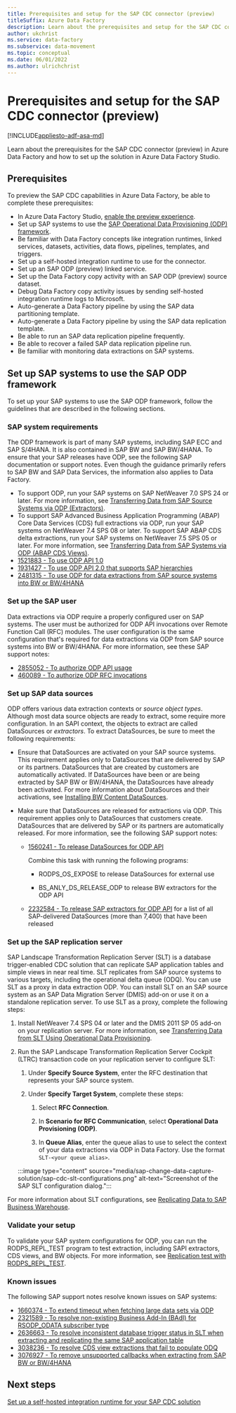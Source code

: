 ```yaml
---
title: Prerequisites and setup for the SAP CDC connector (preview)
titleSuffix: Azure Data Factory
description: Learn about the prerequisites and setup for the SAP CDC connector (preview) in Azure Data Factory.
author: ukchrist
ms.service: data-factory
ms.subservice: data-movement
ms.topic: conceptual
ms.date: 06/01/2022
ms.author: ulrichchrist
---
```


# Prerequisites and setup for the SAP CDC connector (preview)

[!INCLUDE[appliesto-adf-asa-md](includes/appliesto-adf-asa-md.md)]

Learn about the prerequisites for the SAP CDC connector (preview) in Azure Data Factory and how to set up the solution in Azure Data Factory Studio.

## Prerequisites

To preview the SAP CDC capabilities in Azure Data Factory, be able to complete these prerequisites:

- In Azure Data Factory Studio, [enable the preview experience](how-to-manage-studio-preview-exp.md#how-to-enabledisable-preview-experience).
- Set up SAP systems to use the [SAP Operational Data Provisioning (ODP) framework](https://help.sap.com/docs/SAP_LANDSCAPE_TRANSFORMATION_REPLICATION_SERVER/007c373fcacb4003b990c6fac29a26e4/b6e26f56fbdec259e10000000a441470.html?q=SAP%20Operational%20Data%20Provisioning%20%28ODP%29%20framework).
- Be familiar with Data Factory concepts like integration runtimes, linked services, datasets, activities, data flows, pipelines, templates, and triggers.
- Set up a self-hosted integration runtime to use for the connector.
- Set up an SAP ODP (preview) linked service.
- Set up the Data Factory copy activity with an SAP ODP (preview) source dataset.
- Debug Data Factory copy activity issues by sending self-hosted integration runtime logs to Microsoft.
- Auto-generate a Data Factory pipeline by using the SAP data partitioning template.
- Auto-generate a Data Factory pipeline by using the SAP data replication template.
- Be able to run an SAP data replication pipeline frequently.
- Be able to recover a failed SAP data replication pipeline run.
- Be familiar with monitoring data extractions on SAP systems.

## Set up SAP systems to use the SAP ODP framework

To set up your SAP systems to use the SAP ODP framework, follow the guidelines that are described in the following sections.

### SAP system requirements

The ODP framework is part of many SAP systems, including SAP ECC and SAP S/4HANA. It is also contained in SAP BW and SAP BW/4HANA. To ensure that your SAP releases have ODP, see the following SAP documentation or support notes. Even though the guidance primarily refers to SAP BW and SAP Data Services, the information also applies to Data Factory.

- To support ODP, run your SAP systems on SAP NetWeaver 7.0 SPS 24 or later. For more information, see [Transferring Data from SAP Source Systems via ODP (Extractors)](https://help.sap.com/docs/SAP_BW4HANA/107a6e8a38b74ede94c833ca3b7b6f51/327833022dcf42159a5bec552663dc51.html).
- To support SAP Advanced Business Application Programming (ABAP) Core Data Services (CDS) full extractions via ODP, run your SAP systems on NetWeaver 7.4 SPS 08 or later. To support SAP ABAP CDS delta extractions, run your SAP systems on NetWeaver 7.5 SPS 05 or later. For more information, see [Transferring Data from SAP Systems via ODP (ABAP CDS Views)](https://help.sap.com/docs/SAP_BW4HANA/107a6e8a38b74ede94c833ca3b7b6f51/af11a5cb6d2e4d4f90d344f58fa0fb1d.html).
- [1521883 - To use ODP API 1.0](https://launchpad.support.sap.com/#/notes/1521883)
- [1931427 - To use ODP API 2.0 that supports SAP hierarchies](https://launchpad.support.sap.com/#/notes/1931427)
- [2481315 - To use ODP for data extractions from SAP source systems into BW or BW/4HANA](https://launchpad.support.sap.com/#/notes/2481315)

### Set up the SAP user

Data extractions via ODP require a properly configured user on SAP systems. The user must be authorized for ODP API invocations over Remote Function Call (RFC) modules. The user configuration is the same configuration that's required for data extractions via ODP from SAP source systems into BW or BW/4HANA. For more information, see these SAP support notes:

- [2855052 - To authorize ODP API usage](https://launchpad.support.sap.com/#/notes/2855052)
- [460089 - To authorize ODP RFC invocations](https://launchpad.support.sap.com/#/notes/460089)

### Set up SAP data sources

ODP offers various data extraction contexts or *source object types*. Although most data source objects are ready to extract, some require more configuration. In an SAPI context, the objects to extract are called DataSources or *extractors*. To extract DataSources, be sure to meet the following requirements:

- Ensure that DataSources are activated on your SAP source systems. This requirement applies only to DataSources that are delivered by SAP or its partners. DataSources that are created by customers are automatically activated. If DataSources have been or are being extracted by SAP BW or BW/4HANA, the DataSources have already been activated. For more information about DataSources and their activations, see [Installing BW Content DataSources](https://help.sap.com/saphelp_nw73/helpdata/en/4a/1be8b7aece044fe10000000a421937/frameset.htm).

- Make sure that DataSources are released for extractions via ODP. This requirement applies only to DataSources that customers create. DataSources that are delivered by SAP or its partners are automatically released. For more information, see the following SAP support notes:

  - [1560241 - To release DataSources for ODP API](https://launchpad.support.sap.com/#/notes/1560241)
  
    Combine this task with running the following programs:

    - RODPS_OS_EXPOSE to release DataSources for external use

    - BS_ANLY_DS_RELEASE_ODP to release BW extractors for the ODP API

  - [2232584 - To release SAP extractors for ODP API](https://launchpad.support.sap.com/#/notes/2232584) for a list of all SAP-delivered DataSources (more than 7,400) that have been released

### Set up the SAP replication server

SAP Landscape Transformation Replication Server (SLT) is a database trigger-enabled CDC solution that can replicate SAP application tables and simple views in near real time. SLT replicates from SAP source systems to various targets, including the operational delta queue (ODQ). You can use SLT as a proxy in data extraction ODP. You can install SLT on an SAP source system as an SAP Data Migration Server (DMIS) add-on or use it on a standalone replication server. To use SLT as a proxy, complete the following steps:

1. Install NetWeaver 7.4 SPS 04 or later and the DMIS 2011 SP 05 add-on on your replication server. For more information, see [Transferring Data from SLT Using Operational Data Provisioning](https://help.sap.com/docs/SAP_NETWEAVER_750/ccc9cdbdc6cd4eceaf1e5485b1bf8f4b/6ca2eb9870c049159de25831d3269f3f.html).

1. Run the SAP Landscape Transformation Replication Server Cockpit (LTRC) transaction code on your replication server to configure SLT:

   1. Under **Specify Source System**, enter the RFC destination that represents your SAP source system.

   1. Under **Specify Target System**, complete these steps:

      1. Select **RFC Connection**.

      1. In **Scenario for RFC Communication**, select **Operational Data Provisioning (ODP)**.

      1. In **Queue Alias**, enter the queue alias to use to select the context of your data extractions via ODP in Data Factory. Use the format  `SLT-<your queue alias>`.

   :::image type="content" source="media/sap-change-data-capture-solution/sap-cdc-slt-configurations.png" alt-text="Screenshot of the SAP SLT configuration dialog.":::

For more information about SLT configurations, see [Replicating Data to SAP Business Warehouse](https://help.sap.com/docs/SAP_LANDSCAPE_TRANSFORMATION_REPLICATION_SERVER/969cf5258b964a5ba56380da648ac84e/737e69568fb4c359e10000000a441470.html).

### Validate your setup

To validate your SAP system configurations for ODP, you can run the RODPS_REPL_TEST program to test extraction, including SAPI extractors, CDS views, and BW objects. For more information, see [Replication test with RODPS_REPL_TEST](https://wiki.scn.sap.com/wiki/display/BI/Replication+test+with+RODPS_REPL_TEST).

### Known issues

The following SAP support notes resolve known issues on SAP systems:

- [1660374 - To extend timeout when fetching large data sets via ODP](https://launchpad.support.sap.com/#/notes/1660374)
- [2321589 - To resolve non-existing Business Add-In (BAdI) for RSODP_ODATA subscriber type](https://launchpad.support.sap.com/#/notes/2321589)
- [2636663 - To resolve inconsistent database trigger status in SLT when extracting and replicating the same SAP application table](https://launchpad.support.sap.com/#/notes/2636663)
- [3038236 - To resolve CDS view extractions that fail to populate ODQ](https://launchpad.support.sap.com/#/notes/3038236)
- [3076927 - To remove unsupported callbacks when extracting from SAP BW or BW/4HANA](https://launchpad.support.sap.com/#/notes/3076927)

## Next steps

[Set up a self-hosted integration runtime for your SAP CDC solution](sap-change-data-capture-shir-preparation.md)
